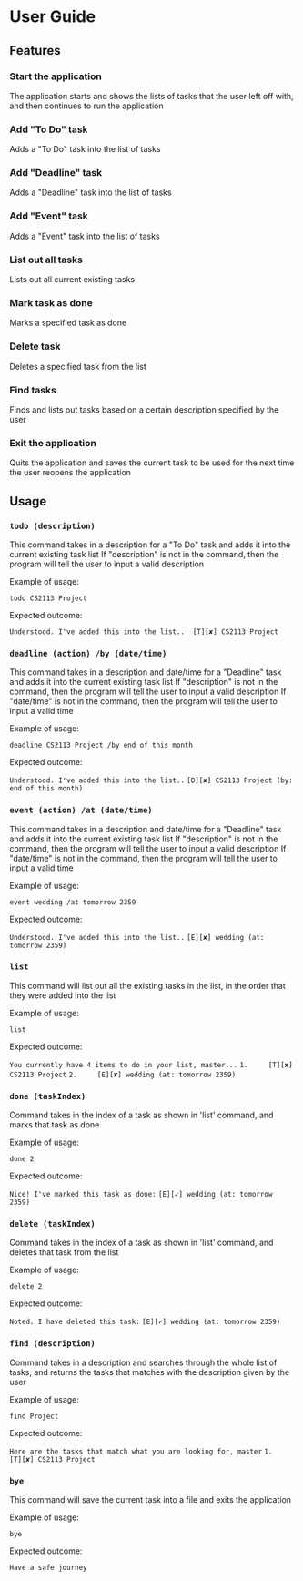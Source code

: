 # User Guide

## Features 

### Start the application
The application starts and shows the lists of tasks that the user left off with, and then continues to run the application

### Add "To Do" task
Adds a "To Do" task into the list of tasks

### Add "Deadline" task
Adds a "Deadline" task into the list of tasks

### Add "Event" task
Adds a "Event" task into the list of tasks

### List out all tasks
Lists out all current existing tasks

### Mark task as done
Marks a specified task as done

### Delete task
Deletes a specified task from the list

### Find tasks
Finds and lists out tasks based on a certain description specified by the user

### Exit the application
Quits the application and saves the current task to be used for the next time the user reopens the application

## Usage

### `todo (description)` 

This command takes in a description for a "To Do" task and adds it into the current existing task list
If "description" is not in the command, then the program will tell the user to input a valid description

Example of usage: 

`todo CS2113 Project`

Expected outcome:

`Understood. I've added this into the list.. 
 [T][✘] CS2113 Project`

### `deadline (action) /by (date/time)` 

This command takes in a description and date/time for a "Deadline" task and adds it into the current existing task list
If "description" is not in the command, then the program will tell the user to input a valid description
If "date/time" is not in the command, then the program will tell the user to input a valid time

Example of usage: 

`deadline CS2113 Project /by end of this month`

Expected outcome:

`Understood. I've added this into the list..`
`[D][✘] CS2113 Project (by: end of this month)`

### `event (action) /at (date/time)` 

This command takes in a description and date/time for a "Deadline" task and adds it into the current existing task list
If "description" is not in the command, then the program will tell the user to input a valid description
If "date/time" is not in the command, then the program will tell the user to input a valid time

Example of usage: 

`event wedding /at tomorrow 2359`

Expected outcome:

`Understood. I've added this into the list..` 
`[E][✘] wedding (at: tomorrow 2359)`

### `list`

This command will list out all the existing tasks in the list, in the order that they were added into the list

Example of usage:

`list`

Expected outcome:

`You currently have 4 items to do in your list, master...`
`1.     [T][✘] CS2113 Project`
`2.     [E][✘] wedding (at: tomorrow 2359)`

### `done (taskIndex)`

Command takes in the index of a task as shown in 'list' command, and marks that task as done

Example of usage:

`done 2`

Expected outcome:

`Nice! I've marked this task as done:`
`[E][✓] wedding (at: tomorrow 2359)`

### `delete (taskIndex)`

Command takes in the index of a task as shown in 'list' command, and deletes that task from the list

Example of usage:

`delete 2`

Expected outcome:

`Noted. I have deleted this task:`
`[E][✓] wedding (at: tomorrow 2359)`

### `find (description)`

Command takes in a description and searches through the whole list of tasks, and returns the tasks that matches with the description given by the user

Example of usage:

`find Project`

Expected outcome:

`Here are the tasks that match what you are looking for, master`
`1.     [T][✘] CS2113 Project`

 ### `bye`

 This command will save the current task into a file and exits the application

 Example of usage:

 `bye`

 Expected outcome:

`Have a safe journey`